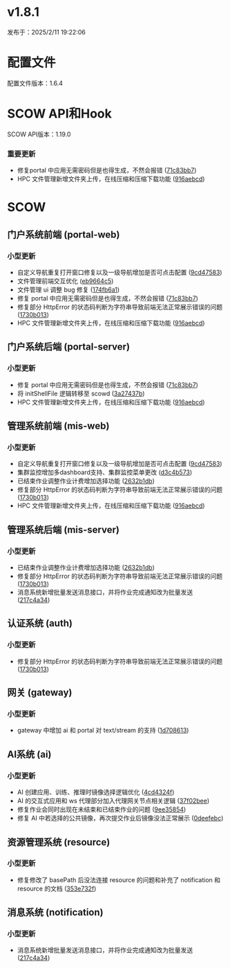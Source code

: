 # v1.8.1

发布于：2025/2/11 19:22:06



# 配置文件

配置文件版本：1.6.4


# SCOW API和Hook

SCOW API版本：1.19.0

### 重要更新
- 修复portal 中应用无需密码但是也得生成，不然会报错 ([71c83bb7](https://github.com/PKUHPC/SCOW/commit/71c83bb772df1e05d99ceed2fd9a276b430661d6))
- HPC 文件管理新增文件夹上传，在线压缩和压缩下载功能 ([916aebcd](https://github.com/PKUHPC/SCOW/commit/916aebcd173a624c7cfaf3137a7c6a1de5f27216))


# SCOW

## 门户系统前端 (portal-web) 

### 小型更新
- 自定义导航重复打开窗口修复以及一级导航增加是否可点击配置 ([9cd47583](https://github.com/PKUHPC/SCOW/commit/9cd475839b11b2a541ab095b21c3525266daf217))
- 文件管理前端交互优化 ([eb9664c5](https://github.com/PKUHPC/SCOW/commit/eb9664c5aad3e787983f6f2564bd0b531541e82c))
- 文件管理 ui 调整 bug 修复 ([174fb6a1](https://github.com/PKUHPC/SCOW/commit/174fb6a1963e18a743671fd8040b2f680e4dad5d))
- 修复 portal 中应用无需密码但是也得生成，不然会报错 ([71c83bb7](https://github.com/PKUHPC/SCOW/commit/71c83bb772df1e05d99ceed2fd9a276b430661d6))
- 修复部分 HttpError 的状态码判断为字符串导致前端无法正常展示错误的问题 ([1730b013](https://github.com/PKUHPC/SCOW/commit/1730b013094ffe263efd3f23262c159bdd6c5790))
- HPC 文件管理新增文件夹上传，在线压缩和压缩下载功能 ([916aebcd](https://github.com/PKUHPC/SCOW/commit/916aebcd173a624c7cfaf3137a7c6a1de5f27216))

## 门户系统后端 (portal-server) 

### 小型更新
- 修复 portal 中应用无需密码但是也得生成，不然会报错 ([71c83bb7](https://github.com/PKUHPC/SCOW/commit/71c83bb772df1e05d99ceed2fd9a276b430661d6))
- 将 initShellFile 逻辑转移至 scowd ([3a27437b](https://github.com/PKUHPC/SCOW/commit/3a27437beb9dd46dbe2d1e9d9cd7782f236b2a34))
- HPC 文件管理新增文件夹上传，在线压缩和压缩下载功能 ([916aebcd](https://github.com/PKUHPC/SCOW/commit/916aebcd173a624c7cfaf3137a7c6a1de5f27216))

## 管理系统前端 (mis-web) 

### 小型更新
- 自定义导航重复打开窗口修复以及一级导航增加是否可点击配置 ([9cd47583](https://github.com/PKUHPC/SCOW/commit/9cd475839b11b2a541ab095b21c3525266daf217))
- 集群监控增加多dashboard支持、集群监控菜单更改 ([d3c4b573](https://github.com/PKUHPC/SCOW/commit/d3c4b57329184a49ac0ddaed4078d0a92cac01ed))
- 已结束作业调整作业计费增加选择功能 ([2632b1db](https://github.com/PKUHPC/SCOW/commit/2632b1dbd7ce4c209f9d9b5f2071732b7a2042a2))
- 修复部分 HttpError 的状态码判断为字符串导致前端无法正常展示错误的问题 ([1730b013](https://github.com/PKUHPC/SCOW/commit/1730b013094ffe263efd3f23262c159bdd6c5790))
- HPC 文件管理新增文件夹上传，在线压缩和压缩下载功能 ([916aebcd](https://github.com/PKUHPC/SCOW/commit/916aebcd173a624c7cfaf3137a7c6a1de5f27216))

## 管理系统后端 (mis-server) 

### 小型更新
- 已结束作业调整作业计费增加选择功能 ([2632b1db](https://github.com/PKUHPC/SCOW/commit/2632b1dbd7ce4c209f9d9b5f2071732b7a2042a2))
- 修复部分 HttpError 的状态码判断为字符串导致前端无法正常展示错误的问题 ([1730b013](https://github.com/PKUHPC/SCOW/commit/1730b013094ffe263efd3f23262c159bdd6c5790))
- 消息系统新增批量发送消息接口，并将作业完成通知改为批量发送 ([217c4a34](https://github.com/PKUHPC/SCOW/commit/217c4a34680acd871a40b2e7cd454d82273234d6))

## 认证系统 (auth) 

### 小型更新
- 修复部分 HttpError 的状态码判断为字符串导致前端无法正常展示错误的问题 ([1730b013](https://github.com/PKUHPC/SCOW/commit/1730b013094ffe263efd3f23262c159bdd6c5790))

## 网关 (gateway) 

### 小型更新
- gateway 中增加 ai 和 portal 对 text/stream 的支持 ([1d708613](https://github.com/PKUHPC/SCOW/commit/1d708613fcbe78fd23ce5698d8252d80cc7b6338))

## AI系统 (ai) 

### 小型更新
- AI 创建应用、训练、推理时镜像选择逻辑优化 ([4cd4324f](https://github.com/PKUHPC/SCOW/commit/4cd4324fb9edffcfe8f5817cda0c9ab39b8f867d))
- AI 的交互式应用和 ws 代理部分加入代理网关节点相关逻辑 ([37f02bee](https://github.com/PKUHPC/SCOW/commit/37f02bee3c4ece1ee7bf405820c8838a1a7a19f3))
- 修复作业会同时出现在未结束和已结束作业的问题 ([9ee35854](https://github.com/PKUHPC/SCOW/commit/9ee3585454edea57e8294cc72737320daf9efe91))
- 修复 AI 中若选择的公共镜像，再次提交作业后镜像没法正常展示 ([0deefebc](https://github.com/PKUHPC/SCOW/commit/0deefebc1af9660810aacc398d931aaa757ca5d9))

## 资源管理系统 (resource) 

### 小型更新
- 修复修改了 basePath 后没法连接 resource 的问题和补充了 notification 和 resource 的文档 ([353e732f](https://github.com/PKUHPC/SCOW/commit/353e732f86b01264e67f2ee01d339c75b40ff0e2))

## 消息系统 (notification) 

### 小型更新
- 消息系统新增批量发送消息接口，并将作业完成通知改为批量发送 ([217c4a34](https://github.com/PKUHPC/SCOW/commit/217c4a34680acd871a40b2e7cd454d82273234d6))


